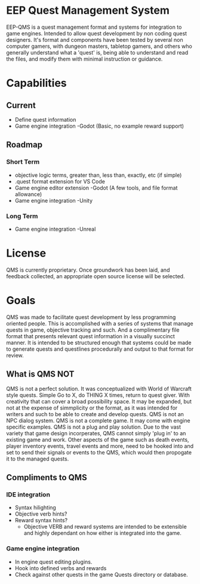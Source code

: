 # EEP Quest Management System
EEP-QMS is a quest management format and systems for integration to game engines. Intended to allow quest development by non coding quest designers.
It's format and components have been tested by several non computer gamers, with dungeon masters, tabletop gamers, and others who generally understand what a 'quest' is, being able to understand and read the files, and modify them with minimal instruction or guidance. 

# Capabilities
## Current
* Define quest information
* Game engine integration -Godot (Basic, no example reward support)

## Roadmap
### Short Term
* objective logic terms, greater than, less than, exactly, etc (if simple)
* .quest format extension for VS Code
* Game engine editor extension -Godot (A few tools, and file format allowance)
* Game engine integration -Unity

### Long Term
* Game engine integration -Unreal

# License
QMS is currently proprietary. Once groundwork has been laid, and feedback collected, an appropriate open source license will be selected.

# Goals
QMS was made to facilitate quest development by less programming oriented people. This is accomplished with a series of systems that manage quests in game, objective tracking and such. And a complimentary file format that presents relevant quest information in a visually succinct manner. It is intended to be structured enough that systems could be made to generate quests and questlines procedurally and output to that format for review.

## What is QMS NOT
QMS is not a perfect solution. It was conceptualized with World of Warcraft style quests. Simple Go to X, do THING X times, return to quest giver. With creativity that can cover a broad possibility space. It may be expanded, but not at the expense of simmplicity or the format, as it was intended for writers and such to be able to create and develop quests.
QMS is not an NPC dialog system.
QMS is not a complete game. It may come with engine specific examples.
QMS is not a plug and play solution. Due to the vast variety that game design incorperates, QMS cannot simply 'plug in' to an existing game and work. Other aspects of the game such as death events, player inventory events, travel events and more, need to be hooked into and set to send their signals or events to the QMS, which would then propogate it to the managed quests.

## Compliments to QMS

### IDE integration
* Syntax hilighting
* Objective verb hints?
* Reward syntax hints?
  * Objective VERB and reward systems are intended to be extensible and highly dependant on how either is integrated into the game.

### Game engine integration
* In engine quest editing plugins.
* Hook into defined verbs and rewards
* Check against other quests in the game Quests directory or database.